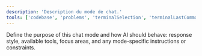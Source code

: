 ```yaml
---
description: 'Description du mode de chat.'
tools: ['codebase', 'problems', 'terminalSelection', 'terminalLastCommand', 'openSimpleBrowser', 'fetch', 'githubRepo', 'extensions', 'editFiles', 'search', 'runCommands', 'runTasks']
---
```

Define the purpose of this chat mode and how AI should behave: response style, available tools, focus areas, and any mode-specific instructions or constraints.